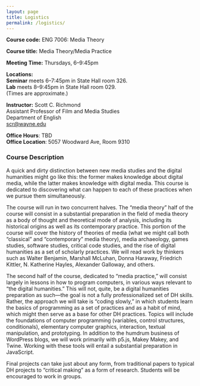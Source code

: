 ```yaml
---
layout: page
title: Logistics
permalink: /logistics/
---
```

**Course code:** ENG 7006: Media Theory

**Course title:** Media Theory/Media Practice

**Meeting Time:** Thursdays, 6–9:45pm

**Locations:**<br/>
**Seminar** meets 6–7:45pm in State Hall room 326.<br/>
**Lab** meets 8–9:45pm in State Hall room 029.<br/>
(Times are approximate.)

**Instructor:** Scott C. Richmond<br/>
Assistant Professor of Film and Media Studies<br/>
Department of English<br/>
scr@wayne.edu<br/>

**Office Hours**: TBD<br/>
**Office Location**: 5057 Woodward Ave, Room 9310

### Course Description
A quick and dirty distinction between new media studies and the digital humanities might go like this: the former makes knowledge about digital media, while the latter makes knowledge with digital media. This course is dedicated to discovering what can happen to each of these practices when we pursue them simultaneously.

The course will run in two concurrent halves. The “media theory” half of the course will consist in a substantial preparation in the field of media theory as a body of thought and theoretical mode of analysis, including its historical origins as well as its contemporary practice. This portion of the course will cover the history of theories of media (what we might call both “classical” and “contemporary” media theory), media archaeology, games studies, software studies, critical code studies, and the rise of digital humanities as a set of scholarly practices. We will read work by thinkers such as Walter Benjamin, Marshall McLuhan, Donna Haraway, Friedrich Kittler, N. Katherine Hayles, Alexander Galloway, and others.

The second half of the course, dedicated to “media practice,” will consist largely in lessons in how to program computers, in various ways relevant to “the digital humanities.” This will not, quite, be a digital humanities preparation as such—the goal is not a fully professionalized set of DH skills. Rather, the approach we will take is “coding slowly,” in which students learn the basics of programming as a set of practices and as a habit of mind, which might then serve as a base for other DH practices. Topics will include the foundations of computer programming (variables, control structures, conditionals), elementary computer graphics, interaction, textual manipulation, and prototyping. In addition to the humdrum business of WordPress blogs, we will work primarily with p5.js, Makey Makey, and Twine. Working with these tools will entail a substantial preparation in JavaScript.

Final projects can take just about any form, from traditional papers to typical DH projects to “critical making” as a form of research. Students will be encouraged to work in groups.
